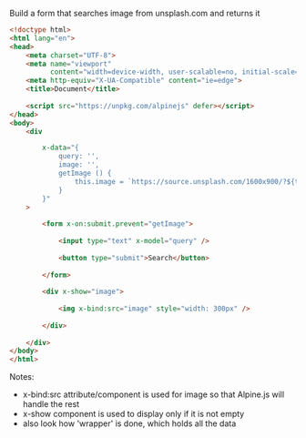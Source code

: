 Build a form that searches image from unsplash.com and returns it
```html
<!doctype html>  
<html lang="en">  
<head>  
    <meta charset="UTF-8">  
    <meta name="viewport"  
          content="width=device-width, user-scalable=no, initial-scale=1.0, maximum-scale=1.0, minimum-scale=1.0">  
    <meta http-equiv="X-UA-Compatible" content="ie=edge">  
    <title>Document</title>  
  
    <script src="https://unpkg.com/alpinejs" defer></script>  
</head>  
<body>  
	<div

		x-data="{
			query: '',
			image: '',
			getImage () {
				this.image = `https://source.unsplash.com/1600x900/?${this.query}`
			}
		}"
	>				
		
		<form x-on:submit.prevent="getImage">
		
			<input type="text" x-model="query" />
		
			<button type="submit">Search</button>
		
		</form>
		
		<div x-show="image">
		
			<img x-bind:src="image" style="width: 300px" />
		
		</div>
		
	</div>
</body>  
</html>
```

Notes:
- x-bind:src attribute/component is used for image so that Alpine.js will handle the rest 
- x-show component is used to display only if it is not empty
- also look how 'wrapper' is done, which holds all the data